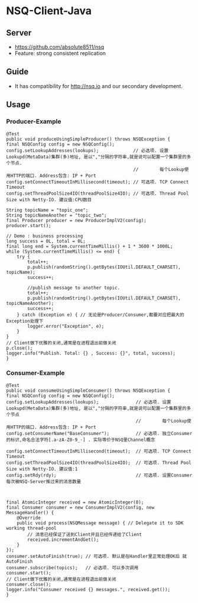 # NSQ-Client-Java

## Server
* https://github.com/absolute8511/nsq
* Feature: strong consistent replication

## Guide
* It has compatibility for http://nsq.io and our secondary development.


## Usage
### Producer-Example

    @Test
    public void produceUsingSimpleProducer() throws NSQException {
    final NSQConfig config = new NSQConfig();
    config.setLookupAddresses(lookups);             // 必选项. 设置Lookupd(MetaData)集群(多)地址, 是以","分隔的字符串,就是说可以配置一个集群里的多个节点.
                                                    //        每个Lookup使用HTTP的端口. Address包含: IP + Port
    config.setConnectTimeoutInMillisecond(timeout); // 可选项. TCP Connect Timeout
    config.setThreadPoolSize4IO(threadPoolSize4IO); // 可选项. Thread Pool Size with Netty-IO. 建议值:CPU数目
     
    String topicName = "topic_one";
    String topicNameAnother = "topic_two";
    final Producer producer = new ProducerImplV2(config);
    producer.start();
 
    // Demo : business processing
    long success = 0L, total = 0L;
    final long end = System.currentTimeMillis() + 1 * 3600 * 1000L;
    while (System.currentTimeMillis() <= end) {
        try {
            total++;
            p.publish(randomString().getBytes(IOUtil.DEFAULT_CHARSET), topicName);
            success++;
 
            //publish message to another topic.
            total++;
            p.publish(randomString().getBytes(IOUtil.DEFAULT_CHARSET), topicNameAnother);
            success++;
        } catch (Exception e) { // 无论是Producer/Consumer,都要对应把最大的Exception处理下
            logger.error("Exception", e);
        }
    }
    // Client做下优雅的关闭,通常是在进程退出前做关闭
    p.close();                                   
    logger.info("Publish. Total: {} , Success: {}", total, success);
    }

### Consumer-Example

    @Test
    public void consumeUsingSimpleConsumer() throws NSQException {
    final NSQConfig config = new NSQConfig();
    config.setLookupAddresses(lookups);              // 必选项. 设置Lookupd(MetaData)集群(多)地址, 是以","分隔的字符串,就是说可以配置一个集群里的多个节点
                                                     //        每个Lookup使用HTTP的端口. Address包含: IP + Port
    config.setConsumerName("BaseConsumer");          // 必选项. 独立Consumer的标识,命名合法字符[.a-zA-Z0-9_-] . 实际等价于NSQ里Channel概念
     
    config.setConnectTimeoutInMillisecond(timeout);  // 可选项. TCP Connect Timeout
    config.setThreadPoolSize4IO(threadPoolSize4IO);  // 可选项. Thread Pool Size with Netty-IO. 建议值:1
    config.setRdy(rdy);                              // 可选项. 设置Consumer每次被NSQ-Server推过来的消息数量
     
 
     
    final AtomicInteger received = new AtomicInteger(0);
    final Consumer consumer = new ConsumerImplV2(config, new MessageHandler() {
        @Override
        public void process(NSQMessage message) { // Delegate it to SDK working thread-pool
            // 消息已经保证了送到Client并且已经传递给了Client
            received.incrementAndGet();
        }
    });
    consumer.setAutoFinish(true); // 可选项. 默认是在Handler里正常处理OK后 就AutoFinish
    consumer.subscribe(topics);   // 必选项. 可以多次调用
    consumer.start();
    // Client做下优雅的关闭,通常是在进程退出前做关闭
    consumer.close();             
    logger.info("Consumer received {} messages.", received.get());
    } 